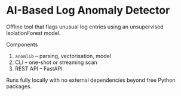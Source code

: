 # AI-Based Log Anomaly Detector

Offline tool that flags unusual log entries using an unsupervised IsolationForest model.

Components
1. `anomlib` – parsing, vectorisation, model
2. CLI – one-shot or streaming scan
3. REST API – FastAPI

Runs fully locally with no external dependencies beyond free Python packages.
